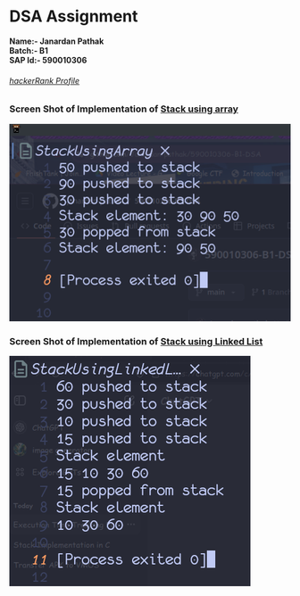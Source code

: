 # DSA Assignment

**Name:- Janardan Pathak**
<br>
**Batch:- B1**
<br>
**SAP Id:- 590010306**
<br>
###### [hackerRank Profile](https://www.hackerrank.com/profile/janardanpathak)

### Screen Shot of Implementation of [Stack using array](./StackUsingArray.c)

![Stack Using Array](./StackUsingArray.png)

### Screen Shot of Implementation of [Stack using Linked List](./StackUsingLinkedList.c)

![Stack Using Linked List](./StackUsingLinkedList.png)
